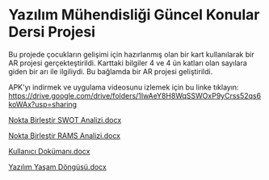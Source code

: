 # Yazılım Mühendisliği Güncel Konular Dersi Projesi
Bu projede çocukların gelişimi için hazırlanmış olan bir kart kullanılarak bir AR projesi gerçekteştirildi. Karttaki bilgiler 4 ve 4 ün katları olan sayılara giden bir arı ile ilgiliydi. Bu bağlamda bir AR projesi geliştirildi.

APK'yı indirmek ve uygulama videosunu izlemek için bu linke tıklayın: https://drive.google.com/drive/folders/1IwAeY8H8WqSSWOxP9yCrss52qs6koWAx?usp=sharing



[Nokta Birleştir SWOT Analizi.docx](https://github.com/user-attachments/files/18725628/Nokta.Birlestir.SWOT.Analizi.docx) 

[Nokta Birleştir RAMS Analizi.docx](https://github.com/user-attachments/files/18725644/Nokta.Birlestir.RAMS.Analizi.docx)

[Kullanıcı Dokümanı.docx](https://github.com/user-attachments/files/18725684/Kullanici.Dokumani.docx)

[Yazılım Yaşam Döngüsü.docx](https://github.com/user-attachments/files/18725692/Yazilim.Yasam.Dongusu.docx)
